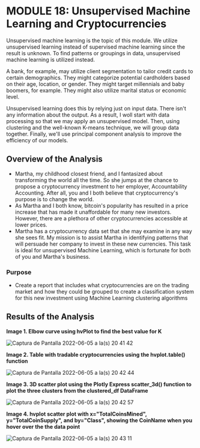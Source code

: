 # MODULE 18: Unsupervised Machine Learning and Cryptocurrencies

Unsupervised machine learning is the topic of this module. We utilize unsupervised learning instead of supervised machine learning since the result is unknown. To find patterns or groupings in data, unsupervised machine learning is utilized instead.

A bank, for example, may utilize client segmentation to tailor credit cards to certain demographics. They might categorize potential cardholders based on their age, location, or gender. They might target millennials and baby boomers, for example. They might also utilize marital status or economic level.

Unsupervised learning does this by relying just on input data. There isn't any information about the output. As a result, I woll start with data processing so that we may apply an unsupervised model. Then, using clustering and the well-known K-means technique, we will group data together. Finally, we'll use principal component analysis to improve the efficiency of our models.

## Overview of the Analysis

* Martha, my childhood closest friend, and I fantasized about transforming the world all the time. So she jumps at the chance to propose a cryptocurrency investment to her employer, Accountability Accounting. After all, you and I both believe that cryptocurrency's purpose is to change the world.
* As Martha and I both know, bitcoin's popularity has resulted in a price increase that has made it unaffordable for many new investors. However, there are a plethora of other cryptocurrencies accessible at lower prices.
* Martha has a cryptocurrency data set that she may examine in any way she sees fit. My mission is to assist Martha in identifying patterns that will persuade her company to invest in these new currencies. This task is ideal for unsupervised Machine Learning, which is fortunate for both of you and Martha's business.

### Purpose
* Create a report that includes what cryptocurrencies are on the trading market and how they could be grouped to create a classification system for this new investment using Machine Learning clustering algorithms

## Results of the Analysis

**Image 1. Elbow curve using hvPlot to find the best value for K**

![Captura de Pantalla 2022-06-05 a la(s) 20 41 42](https://user-images.githubusercontent.com/65054637/172081096-df842abb-efe1-4542-9c12-0f93fd31276d.png)

**Image 2. Table with tradable cryptocurrencies using the hvplot.table() function**

![Captura de Pantalla 2022-06-05 a la(s) 20 42 44](https://user-images.githubusercontent.com/65054637/172081101-991d1a4d-f75f-4d47-be8e-0674d7e0782d.png)

**Image 3. 3D scatter plot using the Plotly Express scatter_3d() function to plot the three clusters from the clustered_df DataFrame**

![Captura de Pantalla 2022-06-05 a la(s) 20 42 57](https://user-images.githubusercontent.com/65054637/172081116-e44ebee6-093f-4fd1-9874-479fd37639f9.png)

**Image 4. hvplot scatter plot with x="TotalCoinsMined", y="TotalCoinSupply", and by="Class", showing the CoinName when you hover over the the data point**

![Captura de Pantalla 2022-06-05 a la(s) 20 43 11](https://user-images.githubusercontent.com/65054637/172081120-db9585a1-6f55-4ece-80f0-2a75c18e611e.png)
